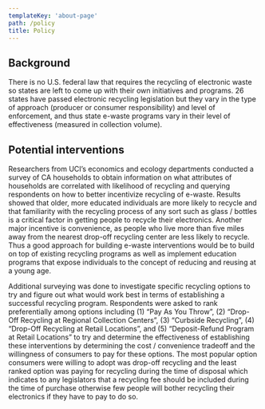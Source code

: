 ```yaml
---
templateKey: 'about-page'
path: /policy
title: Policy
---
```


## Background

There is no U.S. federal law that requires the recycling of electronic waste so states are left to come up with their own initiatives and programs.  26 states have passed electronic recycling legislation but they vary in the type of approach (producer or consumer responsibility) and level of enforcement, and thus state e-waste programs vary in their level of effectiveness (measured in collection volume).

## Potential interventions

Researchers from UCI’s economics and ecology departments conducted a survey of CA households to obtain information on what attributes of households are correlated with likelihood of recycling and querying respondents on how to better incentivize recycling of e-waste. Results showed that older, more educated individuals are more likely to recycle and that familiarity with the recycling process of any sort such as glass / bottles is a critical factor in getting people to recycle their electronics.  Another major incentive is convenience, as people who live more than five miles away from the nearest drop-off recycling center are less likely to recycle.  Thus a good approach for building e-waste interventions would be to build on top of existing recycling programs as well as implement education programs that expose individuals to the concept of reducing and reusing at a young age.

Additional surveying was done to investigate specific recycling options to try and figure out what would work best in terms of establishing a successful recycling program. Respondents were asked to rank preferentially among options including (1) “Pay As You Throw”, (2) “Drop-Off Recycling at Regional Collection Centers”, (3) “Curbside Recycling”, (4) “Drop-Off Recycling at Retail Locations”, and (5) “Deposit-Refund Program at Retail Locations” to try and determine the effectiveness of establishing these interventions by determining the cost / convenience tradeoff and the willingness of consumers to pay for these options.  The most popular option consumers were willing to adopt was drop-off recycling and the least ranked option was paying for recycling during the time of disposal which indicates to any legislators that a recycling fee should be included during the time of purchase otherwise few people will bother recycling their electronics if they have to pay to do so.
